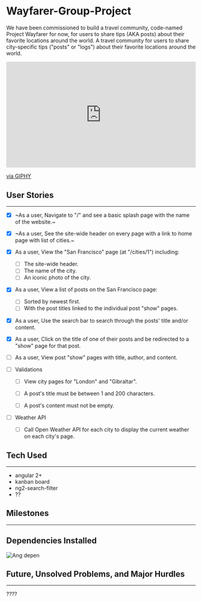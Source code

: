 # Wayfarer-Group-Project
We have been commissioned to build a travel community, code-named Project Wayfarer for now, for users to share tips (AKA posts) about their favorite locations around the world. A travel community for users to share city-specific tips ("posts" or "logs") about their favorite locations around the world.

<div style="width:100%;height:0;padding-bottom:56%;position:relative;"><iframe src="https://giphy.com/embed/onbc1WC1uKlYWQhrd8" width="100%" height="100%" style="position:absolute" frameBorder="0" class="giphy-embed" allowFullScreen></iframe></div><p><a href="https://giphy.com/gifs/alaskaairlines-flight-attendant-alaska-airlines-safety-dance-onbc1WC1uKlYWQhrd8">via GIPHY</a></p>



## User Stories
---

- [x] ~As a user, Navigate to "/" and see a basic splash page with the name of the website.~

- [x] ~As a user, See the site-wide header on every page with a link to home page with list of cities.~

- [x] As a user, View the "San Francisco" page (at "/cities/1") including:
  - [ ] The site-wide header.
  - [ ] The name of the city.
  - [ ] An iconic photo of the city.

- [x] As a user, View a list of posts on the San Francisco page:
  - [ ] Sorted by newest first.
  - [ ] With the post titles linked to the individual post "show" pages.

- [x] As a user, Use the search bar to search through the posts' title and/or content.

- [x] As a user, Click on the title of one of their posts and be redirected to a "show" page for that post.

- [ ] As a user, View post "show" pages with title, author, and content.

- [ ] Validations 
  - [ ] View city pages for "London" and "Gibraltar".
  - [ ] A post's title must be between 1 and 200 characters.
  - [ ] A post's content must not be empty.


- [ ] Weather API
  - [ ] Call Open Weather API for each city to display the current weather on each city's page.

## Tech Used
---

- angular 2+
- kanban board
- ng2-search-filter
- ??


## Milestones
___________________



## Dependencies Installed
![Ang depen](https://user-images.githubusercontent.com/94870846/155186122-575fa37a-25d9-4f0b-99ac-f6670d1bc273.png)

## Future, Unsolved Problems, and Major Hurdles 
---

????
